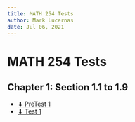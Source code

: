 ```yaml
---
title: MATH 254 Tests
author: Mark Lucernas
date: Jul 06, 2021
---
```



# MATH 254 Tests

## Chapter 1: Section 1.1 to 1.9

- [⬇ PreTest 1](file:../../../../files/summer-2021/MATH-254/test/pretest_1.pdf)
- [⬇ Test 1](file:../../../../files/summer-2021/MATH-254/test/test_1.pdf)
